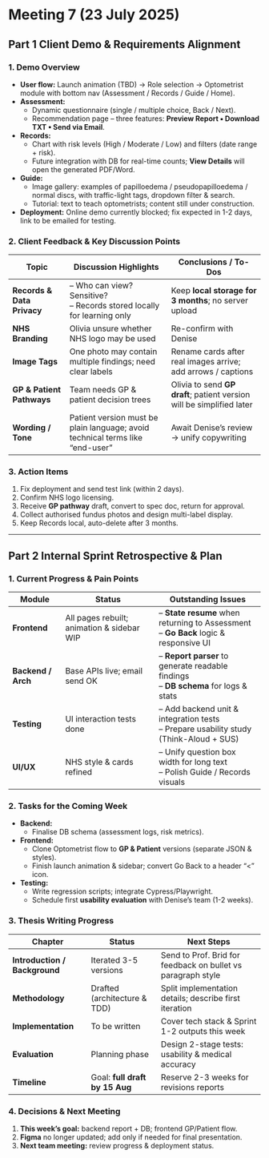 # Meeting 7 (23 July 2025)

## Part 1 Client Demo & Requirements Alignment  

### 1. Demo Overview  
* **User flow:** Launch animation (TBD) → Role selection → Optometrist module with bottom nav (Assessment / Records / Guide / Home).  
* **Assessment:**  
  * Dynamic questionnaire (single / multiple choice, Back / Next).  
  * Recommendation page – three features: **Preview Report ▪ Download TXT ▪ Send via Email**.  
* **Records:**  
  * Chart with risk levels (High / Moderate / Low) and filters (date range + risk).  
  * Future integration with DB for real-time counts; **View Details** will open the generated PDF/Word.  
* **Guide:**  
  * Image gallery: examples of papilloedema / pseudopapilloedema / normal discs, with traffic-light tags, dropdown filter & search.  
  * Tutorial: text to teach optometrists; content still under construction.  
* **Deployment:** Online demo currently blocked; fix expected in 1-2 days, link to be emailed for testing.  

### 2. Client Feedback & Key Discussion Points  

| Topic | Discussion Highlights | Conclusions / To-Dos |
|-------|----------------------|----------------------|
| **Records & Data Privacy** | – Who can view? Sensitive? <br>– Records stored locally for learning only | Keep **local storage for 3 months**; no server upload |
| **NHS Branding** | Olivia unsure whether NHS logo may be used | Re-confirm with Denise |
| **Image Tags** | One photo may contain multiple findings; need clear labels | Rename cards after real images arrive; add arrows / captions |
| **GP & Patient Pathways** | Team needs GP & patient decision trees | Olivia to send **GP draft**; patient version will be simplified later |
| **Wording / Tone** | Patient version must be plain language; avoid technical terms like “end-user” | Await Denise’s review → unify copywriting |

### 3. Action Items  
1. Fix deployment and send test link (within 2 days).  
2. Confirm NHS logo licensing.  
3. Receive **GP pathway** draft, convert to spec doc, return for approval.  
4. Collect authorised fundus photos and design multi-label display.  
5. Keep Records local, auto-delete after 3 months.  

---

## Part 2 Internal Sprint Retrospective & Plan  

### 1. Current Progress & Pain Points  

| Module | Status | Outstanding Issues |
|--------|--------|--------------------|
| **Frontend** | All pages rebuilt; animation & sidebar WIP | – **State resume** when returning to Assessment <br>– **Go Back** logic & responsive UI |
| **Backend / Arch** | Base APIs live; email send OK | – **Report parser** to generate readable findings <br>– **DB schema** for logs & stats |
| **Testing** | UI interaction tests done | – Add backend unit & integration tests <br>– Prepare usability study (Think-Aloud + SUS) |
| **UI/UX** | NHS style & cards refined | – Unify question box width for long text <br>– Polish Guide / Records visuals |

### 2. Tasks for the Coming Week  
* **Backend:**  
  * Finalise DB schema (assessment logs, risk metrics).  
* **Frontend:**  
  * Clone Optometrist flow to **GP & Patient** versions (separate JSON & styles).  
  * Finish launch animation & sidebar; convert Go Back to a header “<” icon.  
* **Testing:**  
  * Write regression scripts; integrate Cypress/Playwright.  
  * Schedule first **usability evaluation** with Denise’s team (1-2 weeks).  

### 3. Thesis Writing Progress  

| Chapter | Status | Next Steps |
|---------|--------|-----------|
| **Introduction / Background** | Iterated 3-5 versions | Send to Prof. Brid for feedback on bullet vs paragraph style |
| **Methodology** | Drafted (architecture & TDD) | Split implementation details; describe first iteration |
| **Implementation** | To be written | Cover tech stack & Sprint 1-2 outputs this week |
| **Evaluation** | Planning phase | Design 2-stage tests: usability & medical accuracy |
| **Timeline** | Goal: **full draft by 15 Aug** | Reserve 2-3 weeks for revisions reports |

### 4. Decisions & Next Meeting  
1. **This week’s goal:** backend report + DB; frontend GP/Patient flow.  
2. **Figma** no longer updated; add only if needed for final presentation.  
3. **Next team meeting:** review progress & deployment status.  

